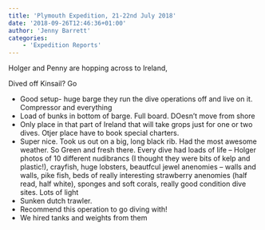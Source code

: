 ```yaml
---
title: 'Plymouth Expedition, 21-22nd July 2018'
date: '2018-09-26T12:46:36+01:00'
author: 'Jenny Barrett'
categories:
    - 'Expedition Reports'
---
```


Holger and Penny are hopping across to Ireland,

Dived off Kinsail? Go

- Good setup- huge barge they run the dive operations off and live on it. Compressor and everything
- Load of bunks in bottom of barge. Full board. DOesn’t move from shore
- Only place in that part of Ireland that will take grops just for one or two dives. Otjer place have to book special charters.
- Super nice. Took us out on a big, long black rib. Had the most awesome weather. So Green and fresh there. Every dive had loads of life – Holger photos of 10 different nudibrancs (I thought they were bits of kelp and plastic!), crayfish, huge lobsters, beautfcul jewel anenomies – walls and walls, pike fish, beds of really interesting strawberry anenomies (half read, half white), sponges and soft corals, really good condition dive sites. Lots of light
- Sunken dutch trawler.
- Recommend this operation to go diving with!
- We hired tanks and weights from them
